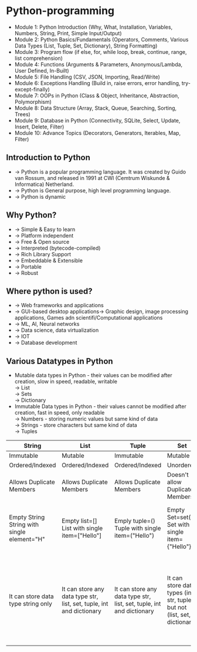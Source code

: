 # Python-programming

* Module 1: Python Introduction (Why, What, Installation, Variables, Numbers, String, Print, Simple Input/Output)
* Module 2: Python Basics/Fundamentals (Operators, Comments, Various Data Types (List, Tuple, Set, Dictionary), String Formatting)
* Module 3: Program flow (if else, for, while loop, break, continue, range, list comprehension)
* Module 4: Functions (Arguments & Parameters, Anonymous/Lambda, User Defined, In-Built)
* Module 5: File Handling (CSV, JSON, Importing, Read/Write)
* Module 6: Exceptions Handling (Build in, raise errors, error handling, try-except-finally)
* Module 7: OOPs in Python (Class & Object, Inheritance, Abstraction, Polymorphism)
* Module 8: Data Structure (Array, Stack, Queue, Searching, Sorting, Trees)
* Module 9: Database in Python (Connectivity, SQLite, Select, Update, Insert, Delete, Filter)
* Module 10: Advance Topics (Decorators, Generators, Iterables, Map, Filter)

## Introduction to Python
* -> Python is a popular programming language. It was created by Guido van Rossum, and released in 1991 at CWI (Cemtrum Wiskunde & Informatica) Netherland.
* -> Python is General purpose, high level programming language.
* -> Python is dynamic

## Why Python?
* -> Simple & Easy to learn
* -> Platform independent
* -> Free & Open source
* -> Interpreted (bytecode-compiled)
* -> Rich Library Support
* -> Embeddable & Extensible
* -> Portable
* -> Robust

## Where python is used?
* -> Web frameworks and applications
* -> GUI-based desktop applications-> Graphic design, image processing applications, Games adn scientifi/Computational applications
* -> ML, AI, Neural networks
* -> Data science, data virtualization
* -> IOT 
* -> Database development

## Various Datatypes in Python
* Mutable data types in Python - their values can be modified after creation, slow in speed, readable, writable<br>
-> List<br>
-> Sets<br>
-> Dictionary<br>
* Immutable Data types in Python - their values cannot be modified after creation, fast in speed, only readable<br>
-> Numbers - storing numeric values but same kind of data<br>
-> Strings - store characters but same kind of data<br>
-> Tuples<br>


|String             |  List              | Tuple              | Set               | Dictionary                |
|-------------------|--------------------|--------------------|-------------------|---------------------------|
|Immutable          |  Mutable           | Immutable          | Mutable           | Mutable                   |
|Ordered/Indexed    |  Ordered/Indexed   | Ordered/Indexed    | Unordered         | Unordered                 |
|Allows Duplicate Members  |  Allows Duplicate Members  | Allows Duplicate Members   | Doesn't allow Duplicate Members    | Doesn't allow Duplicate Members            |
|Empty String<br>String with single element="H"       |  Empty list=[]<br>List with single item=["Hello"]    | Emply tuple=()<br>Tuple with single item=("Hello")   | Empty Set=set()<br>Set with single item={"Hello"}  | Empty dictionary={}<br>Dictionary with single item={"Hello":1} |
|It can store data type string only  |  It can store any data type str, list, set, tuple, int and dictionary | It can store any data type str, list, set, tuple, int and dictionary | It can store data types (int, str, tuple) but not (list, set,  dictionary) | Inside of dictionary key can be int, str and tuple only values can be of any data type int, str, list, tuple, set and dictionary |

